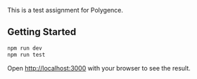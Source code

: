 This is a test assignment for Polygence.

## Getting Started

```bash
npm run dev
npm run test
```

Open [http://localhost:3000](http://localhost:3000) with your browser to see the result.
